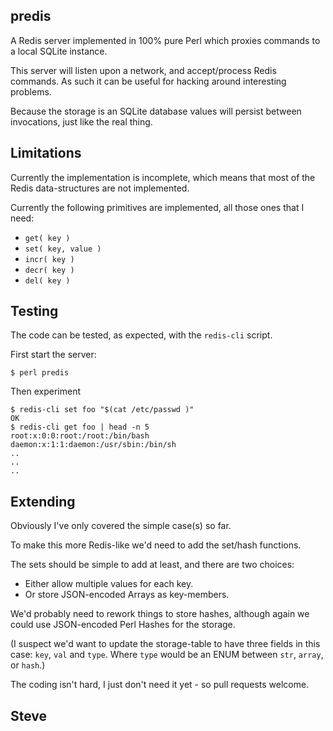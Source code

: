 predis
------

A Redis server implemented in 100% pure Perl which proxies commands to a local
SQLite instance.

This server will listen upon a network, and accept/process Redis commands.  As such it
can be useful for hacking around interesting problems.

Because the storage is an SQLite database values will persist between invocations, just
like the real thing.


Limitations
------------

Currently the implementation is incomplete, which means that most of the Redis
data-structures are not implemented.

Currently the following primitives are implemented, all those ones that I need:

* `get( key )`
* `set( key, value )`
* `incr( key )`
* `decr( key )`
* `del( key )`


Testing
-------

The code can be tested, as expected, with the `redis-cli` script.

First start the server:

    $ perl predis


Then experiment

    $ redis-cli set foo "$(cat /etc/passwd )"
    OK
    $ redis-cli get foo | head -n 5
    root:x:0:0:root:/root:/bin/bash
    daemon:x:1:1:daemon:/usr/sbin:/bin/sh
    ..
    ..
    ..


Extending
---------

Obviously I've only covered the simple case(s) so far.

To make this more Redis-like we'd need to add the set/hash functions.

The sets should be simple to add at least, and there are two choices:

* Either allow multiple values for each key.
* Or store JSON-encoded Arrays as key-members.

We'd probably need to rework things to store hashes, although again we
could use JSON-encoded Perl Hashes for the storage.

(I suspect we'd want to update the storage-table to have three fields in this case:
`key`, `val` and `type`.  Where `type` would be an ENUM between `str`, `array`, or `hash`.)

The coding isn't hard, I just don't need it yet - so pull requests welcome.


Steve
-- 
